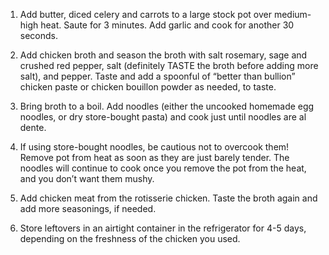 1) Add butter, diced celery and carrots to a large stock pot over medium-high heat. Saute for 3 minutes. Add garlic and cook for another 30 seconds. 

2) Add chicken broth and season the broth with salt rosemary, sage and crushed red pepper, salt (definitely TASTE the broth before adding more salt), and pepper. Taste and add a spoonful of “better than bullion” chicken paste or chicken bouillon powder as needed, to taste.

3) Bring broth to a boil. Add noodles (either the uncooked homemade egg noodles, or dry store-bought pasta) and cook just until noodles are al dente. 

4) If using store-bought noodles, be cautious not to overcook them! Remove pot from heat as soon as they are just barely tender. The noodles will continue to cook once you remove the pot from the heat, and you don’t want them mushy. 

5) Add chicken meat from the rotisserie chicken. Taste the broth again and add more seasonings, if needed.

6) Store leftovers in an airtight container in the refrigerator for 4-5 days, depending on the freshness of the chicken you used.